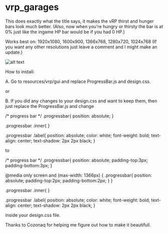 # vrp_garages

This does exactly what the title says, it makes the vRP thirst and hunger bars look much better. (Also, now when you're hungry or thirsty the bar is at 0% just like the ingame HP bar would be if you had 0 HP.)

Works best on: 1920x1080, 1600x900, 1366x768, 1280x720, 1024x768 (If you want any other resolutions just leave a comment and I might make an update.) 

![alt text](https://raw.githubusercontent.com/KilobaiD/FiveM-Scripts/master/vRP/vRP_HungerThirstGUI/becomes.png)

How to install:

A. Go to resources/vrp/gui and replace ProgressBar.js and design.css.

or

B. If you did any changes to your design.css and want to keep them, then just replace the ProgressBar.js and change 

/* progress bar */
.progressbar{
  position: absolute;
}

.progressbar .inner{
}

.progressbar .label{
  position: absolute;
  color: white;
  font-weight: bold;
  text-align: center;
  text-shadow: 2px 2px black;
}

to

/* progress bar */
.progressbar{
  position: absolute;
  padding-top:3px;
  padding-bottom:3px;
}

@media only screen and (max-width: 1366px) {
	.progressbar{
  position: absolute;
  padding-top:2px;
  padding-bottom:2px;
}
}

.progressbar .inner{
}

.progressbar .label{
  position: absolute;
  color: white;
  font-weight: bold;
  text-align: center;
  text-shadow: 2px 2px black;
}

inside your design.css file.

Thanks to Cozonaq for helping me figure out how to make it beautifull.